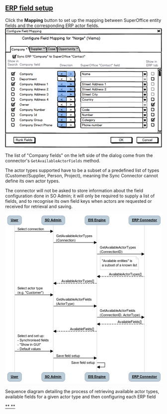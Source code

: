 <properties date="2016-05-11"
SortOrder="8"
/>

[ERP field setup]()
--------------------------------

Click the **Mapping** button to set up the mapping between SuperOffice entity fields and the corresponding ERP actor fields.
![](../Erp%20Sync%20Connector%20Interface_files/image007.png)

The list of "Company fields" on the left side of the dialog come from the connector's `GetAvailableActorFields` method.

The actor types supported have to be a subset of a predefined list of types (Customer/Supplier, Person, Project), meaning the Sync Connector cannot define its own actor types.

The connector will not be asked to store information about the field configuration done in SO Admin; it will only be required to supply a list of fields, and to recognise its own field keys when actors are requested or received for retrieval and saving.

 

<img src="../Erp%20Sync%20Connector%20Interface_files/image005.png" id="Bilde 9" width="510" height="546" />

Sequence diagram detailing the process of retrieving available actor types, available fields for a given actor type and then configuring each ERP field

[** **]()

 

 
